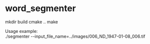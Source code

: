 # word_segmenter

mkdir build
cmake ..
make

Usage example:  
./segmenter --input_file_name=../images/006_ND_1947-01-08_006.tif
